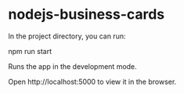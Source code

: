 # nodejs-business-cards

In the project directory, you can run:

npm run start

Runs the app in the development mode.

Open http://localhost:5000 to view it in the browser.
